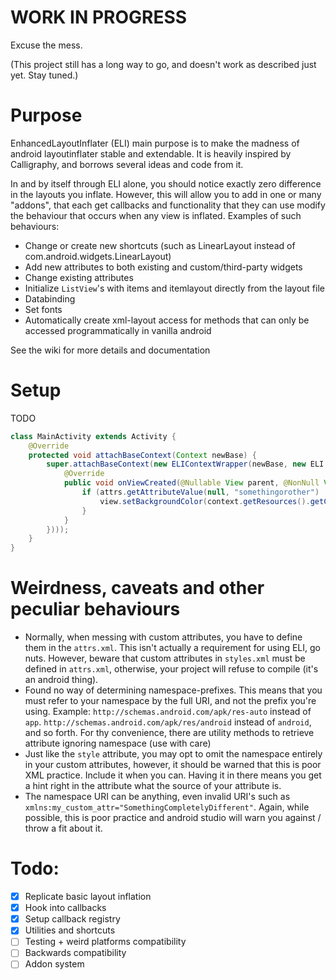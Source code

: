 WORK IN PROGRESS
========
Excuse the mess.

(This project still has a long way to go, and doesn't work as described just yet. Stay tuned.)

Purpose
========
EnhancedLayoutInflater (ELI) main purpose is to make the madness of android layoutinflater
stable and extendable. It is heavily inspired by Calligraphy, and borrows several ideas
and code from it. 

In and by itself through ELI alone, you should notice exactly zero difference in the layouts 
you inflate. However, this will allow you to add in one or many "addons", that each get 
callbacks and functionality that they can use modify the behaviour that occurs when 
any view is inflated. Examples of such behaviours:
 
 - Change or create new shortcuts 
 (such as LinearLayout instead of com.android.widgets.LinearLayout)
 - Add new attributes to both existing and custom/third-party widgets
 - Change existing attributes
 - Initialize `ListView`'s with items and itemlayout directly from the layout file
 - Databinding
 - Set fonts
 - Automatically create xml-layout access for methods that can only be accessed programmatically 
 in vanilla android
 
See the wiki for more details and documentation

Setup
========
TODO

```java
class MainActivity extends Activity {	
    @Override
    protected void attachBaseContext(Context newBase) {
        super.attachBaseContext(new ELIContextWrapper(newBase, new ELI.Builder().addHook(new ViewHook() {
            @Override
            public void onViewCreated(@Nullable View parent, @NonNull View view, Context context, AttributeSet attrs) {
                if (attrs.getAttributeValue(null, "somethingorother") != null) {
                    view.setBackgroundColor(context.getResources().getColor(R.color.colorPrimary));
                }
            }
        })));
    }
}
```

Weirdness, caveats and other peculiar behaviours
========
 - Normally, when messing with custom attributes, you have to define them in the `attrs.xml`.
 This isn't actually a requirement for using ELI, go nuts. 
 However, beware that custom attributes in `styles.xml` must be defined in `attrs.xml`, otherwise,
 your project will refuse to compile (it's an android thing).
 - Found no way of determining namespace-prefixes. This means that you must refer to your namespace
 by the full URI, and not the prefix you're using. Example: `http://schemas.android.com/apk/res-auto`
 instead of `app`. `http://schemas.android.com/apk/res/android` instead of `android`, and so forth.
 For thy convenience, there are utility methods to retrieve attribute ignoring namespace 
 (use with care)
 - Just like the `style` attribute, you may opt to omit the namespace entirely in your custom 
 attributes, however, it should be warned that this is poor XML practice. Include it when you can.
 Having it in there means you get a hint right in the attribute what the source of your attribute is.
 - The namespace URI can be anything, even invalid URI's such as 
 `xmlns:my_custom_attr="SomethingCompletelyDifferent"`. Again, while possible, this is poor 
 practice and android studio will warn you against / throw a fit about it.

Todo:
========

 - [x] Replicate basic layout inflation
 - [x] Hook into callbacks
 - [x] Setup callback registry
 - [x] Utilities and shortcuts
 - [ ] Testing + weird platforms compatibility
 - [ ] Backwards compatibility
 - [ ] Addon system